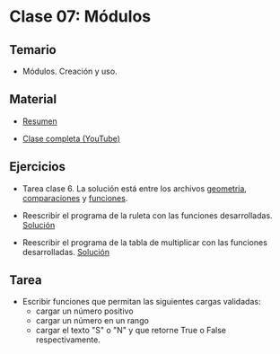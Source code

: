 # Clase 07: Módulos

## Temario
    
* Módulos. Creación y uso.
  
## Material

* [Resumen](https://www.xmind.net/m/eUYc8j)

* [Clase completa (YouTube)](https://youtu.be/95vnCZYnRwE)

## Ejercicios 

* Tarea clase 6. La solución está entre los archivos [geometria](./geometria.py),  [comparaciones](./comparaciones.py) y [funciones](./funciones.py). 

* Reescribir el programa de la ruleta con las funciones desarrolladas. [Solución](./ruleta.py)

* Reescribir el programa de la tabla de multiplicar con las funciones desarrolladas. [Solución](./tabla.py)

## Tarea

* Escribir funciones que permitan las siguientes cargas validadas:
  * cargar un número positivo
  * cargar un número en un rango
  * cargar el texto "S" o "N" y que retorne True o False respectivamente.
